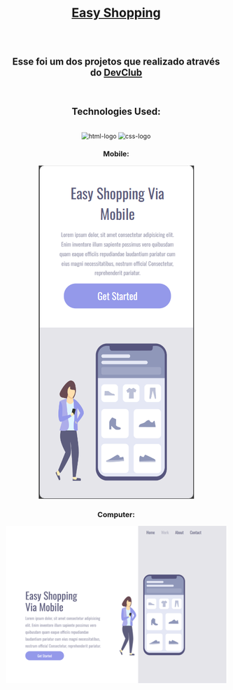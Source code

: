   
  <h1 align="center"> <a href=https://francijamesmoura.github.io/easy-shopping/>Easy Shopping</a></h1>
  <br>
  <br>
  <h2 align="center"> Esse foi um dos projetos que realizado através do <a href=https://rodolfomori.com.br/devclub>DevClub</a></h2>
  </center>
  <br>
<div align="center">
  <h2>Technologies Used:</h2>
  <br>
  <img src="https://img.shields.io/badge/HTML5-E34F26?style=for-the-badge&logo=html5&logoColor=white" alt="html-logo" />
  <img src="https://img.shields.io/badge/CSS3-1572B6?style=for-the-badge&logo=css3&logoColor=white" alt="css-logo" />
</div>

<h3 align="center">Mobile:</h3>
<p align="center">
  <img src="https://github.com/FrancijamesMoura/easy-shopping/blob/master/img/Captura%20de%20tela%202023-12-18%20120519.png?raw=true"/>
</p>

  <p align="center">
  <h3 <p align="center">Computer:</h3>
  <img src="https://github.com/FrancijamesMoura/easy-shopping/blob/master/img/FireShot%20Capture%20001%20-%20Easy%20-%20Shopping%20branch%20ataulizacao%20-%20127.0.0.1.png?raw=true" />
  
  </p>

